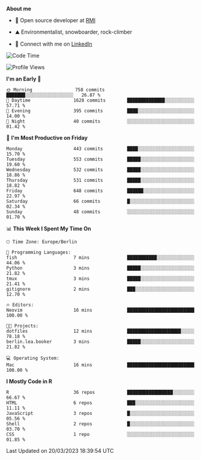 **About me**

- 💼 Open source developer at [RMI](https://rmi.org/)

- ⛰️ Environmentalist, snowboarder, rock-climber

- 📱 Connect with me on [LinkedIn](https://www.linkedin.com/in/jackson-hoffart/)
 
<!--START_SECTION:waka-->
![Code Time](http://img.shields.io/badge/Code%20Time-34%20hrs%2056%20mins-blue)

![Profile Views](http://img.shields.io/badge/Profile%20Views-1-blue)

**I'm an Early 🐤** 

```text
🌞 Morning                758 commits         ███████░░░░░░░░░░░░░░░░░░   26.87 % 
🌆 Daytime                1628 commits        ██████████████░░░░░░░░░░░   57.71 % 
🌃 Evening                395 commits         ████░░░░░░░░░░░░░░░░░░░░░   14.00 % 
🌙 Night                  40 commits          ░░░░░░░░░░░░░░░░░░░░░░░░░   01.42 % 
```
📅 **I'm Most Productive on Friday** 

```text
Monday                   443 commits         ████░░░░░░░░░░░░░░░░░░░░░   15.70 % 
Tuesday                  553 commits         █████░░░░░░░░░░░░░░░░░░░░   19.60 % 
Wednesday                532 commits         █████░░░░░░░░░░░░░░░░░░░░   18.86 % 
Thursday                 531 commits         █████░░░░░░░░░░░░░░░░░░░░   18.82 % 
Friday                   648 commits         ██████░░░░░░░░░░░░░░░░░░░   22.97 % 
Saturday                 66 commits          █░░░░░░░░░░░░░░░░░░░░░░░░   02.34 % 
Sunday                   48 commits          ░░░░░░░░░░░░░░░░░░░░░░░░░   01.70 % 
```


📊 **This Week I Spent My Time On** 

```text
🕑︎ Time Zone: Europe/Berlin

💬 Programming Languages: 
fish                     7 mins              ███████████░░░░░░░░░░░░░░   44.06 % 
Python                   3 mins              █████░░░░░░░░░░░░░░░░░░░░   21.82 % 
tmux                     3 mins              █████░░░░░░░░░░░░░░░░░░░░   21.41 % 
gitignore                2 mins              ███░░░░░░░░░░░░░░░░░░░░░░   12.70 % 

🔥 Editors: 
Neovim                   16 mins             █████████████████████████   100.00 % 

🐱‍💻 Projects: 
dotfiles                 12 mins             ████████████████████░░░░░   78.18 % 
berlin.lea.booker        3 mins              █████░░░░░░░░░░░░░░░░░░░░   21.82 % 

💻 Operating System: 
Mac                      16 mins             █████████████████████████   100.00 % 
```

**I Mostly Code in R** 

```text
R                        36 repos            █████████████████░░░░░░░░   66.67 % 
HTML                     6 repos             ███░░░░░░░░░░░░░░░░░░░░░░   11.11 % 
JavaScript               3 repos             █░░░░░░░░░░░░░░░░░░░░░░░░   05.56 % 
Shell                    2 repos             █░░░░░░░░░░░░░░░░░░░░░░░░   03.70 % 
CSS                      1 repo              ░░░░░░░░░░░░░░░░░░░░░░░░░   01.85 % 
```




 Last Updated on 20/03/2023 18:39:54 UTC
<!--END_SECTION:waka-->
